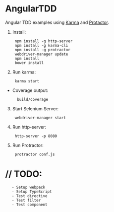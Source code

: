 # AngularTDD
Angular TDD examples using [Karma](https://karma-runner.github.io/) and [Protactor](https://angular.github.io/protractor/#/).

1. Install:
  
        npm install -g http-server
        npm install -g karma-cli
        npm install -g protractor
        webdriver-manager update
        npm install
        bower install

2. Run karma:

        karma start
        
- Coverage output:

        build/coverage

3. Start Selenium Server:

        webdriver-manager start

4. Run http-server:

        http-server -p 8080

5. Run Protractor:

        protractor conf.js
        
# // TODO:
       - Setup webpack
       - Setup TypeScript
       - Test directive
       - Test filter
       - Test component
